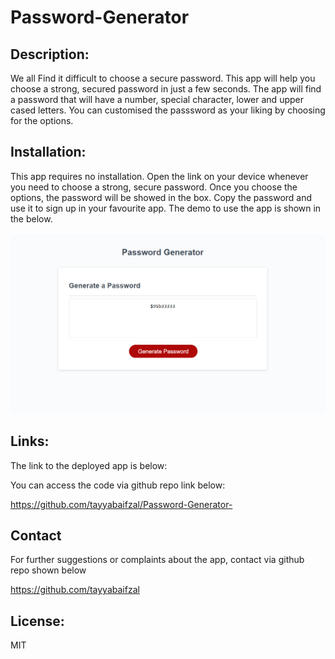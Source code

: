 # Password-Generator

## Description:
We all Find it difficult to choose a secure password. This app will help you choose a strong, secured password in just a few seconds. The app will find a password that will have a number, special character, lower and upper cased letters. You can customised the passsword as your liking by choosing for the options. 

## Installation:
This app requires no installation. Open the link on your device whenever you need to choose a strong, secure password.
Once you choose the options, the password will be showed in the box. Copy the password and use it to sign up in your favourite app. 
The demo to use the app is shown in the below.

![Alt text](/assets/images/demo1.png)


## Links:
The link to the deployed app is below:

<!-- //////////////////// -->


You can access the code via github repo link below:

https://github.com/tayyabaifzal/Password-Generator-

## Contact
For further suggestions or complaints about the app, contact via github repo shown below

https://github.com/tayyabaifzal


## License:
MIT